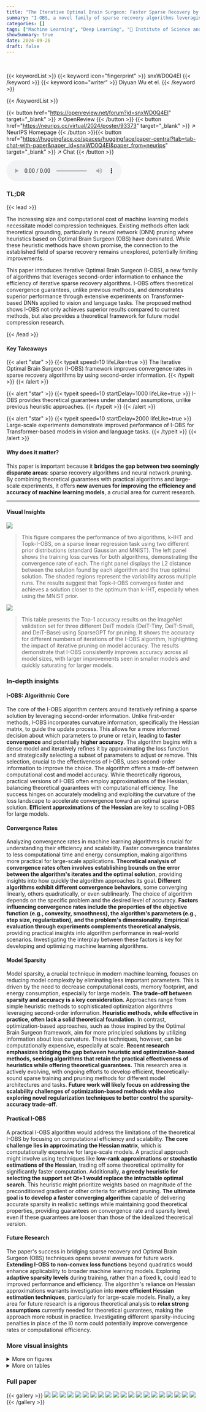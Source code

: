 ```yaml
---
title: "The Iterative Optimal Brain Surgeon: Faster Sparse Recovery by Leveraging Second-Order Information"
summary: "I-OBS, a novel family of sparse recovery algorithms leveraging second-order information, achieves faster convergence rates for sparse DNNs, validated by large-scale experiments."
categories: []
tags: ["Machine Learning", "Deep Learning", "🏢 Institute of Science and Technology Austria",]
showSummary: true
date: 2024-09-26
draft: false
---
```


<br>

{{< keywordList >}}
{{< keyword icon="fingerprint" >}} snxWD0Q4EI {{< /keyword >}}
{{< keyword icon="writer" >}} Diyuan Wu et el. {{< /keyword >}}
 
{{< /keywordList >}}

{{< button href="https://openreview.net/forum?id=snxWD0Q4EI" target="_blank" >}}
↗ OpenReview
{{< /button >}}
{{< button href="https://neurips.cc/virtual/2024/poster/93373" target="_blank" >}}
↗ NeurIPS Homepage
{{< /button >}}{{< button href="https://huggingface.co/spaces/huggingface/paper-central?tab=tab-chat-with-paper&paper_id=snxWD0Q4EI&paper_from=neurips" target="_blank" >}}
↗ Chat
{{< /button >}}



<audio controls>
    <source src="https://ai-paper-reviewer.com/snxWD0Q4EI/podcast.wav" type="audio/wav">
    Your browser does not support the audio element.
</audio>


### TL;DR


{{< lead >}}

The increasing size and computational cost of machine learning models necessitate model compression techniques.  Existing methods often lack theoretical grounding, particularly in neural network (DNN) pruning where heuristics based on Optimal Brain Surgeon (OBS) have dominated. While these heuristic methods have shown promise, the connection to the established field of sparse recovery remains unexplored, potentially limiting improvements.

This paper introduces Iterative Optimal Brain Surgeon (I-OBS), a new family of algorithms that leverages second-order information to enhance the efficiency of iterative sparse recovery algorithms.  I-OBS offers theoretical convergence guarantees, unlike previous methods, and demonstrates superior performance through extensive experiments on Transformer-based DNNs applied to vision and language tasks. The proposed method shows I-OBS not only achieves superior results compared to current methods, but also provides a theoretical framework for future model compression research.

{{< /lead >}}


#### Key Takeaways

{{< alert "star" >}}
{{< typeit speed=10 lifeLike=true >}} The Iterative Optimal Brain Surgeon (I-OBS) framework improves convergence rates in sparse recovery algorithms by using second-order information. {{< /typeit >}}
{{< /alert >}}

{{< alert "star" >}}
{{< typeit speed=10 startDelay=1000 lifeLike=true >}} I-OBS provides theoretical guarantees under standard assumptions, unlike previous heuristic approaches. {{< /typeit >}}
{{< /alert >}}

{{< alert "star" >}}
{{< typeit speed=10 startDelay=2000 lifeLike=true >}} Large-scale experiments demonstrate improved performance of I-OBS for Transformer-based models in vision and language tasks. {{< /typeit >}}
{{< /alert >}}

#### Why does it matter?
This paper is important because it **bridges the gap between two seemingly disparate areas**:  sparse recovery algorithms and neural network pruning.  By combining theoretical guarantees with practical algorithms and large-scale experiments, it offers **new avenues for improving the efficiency and accuracy of machine learning models**, a crucial area for current research.

------
#### Visual Insights



![](https://ai-paper-reviewer.com/snxWD0Q4EI/figures_7_1.jpg)

> This figure compares the performance of two algorithms, k-IHT and Topk-I-OBS, on a sparse linear regression task using two different prior distributions (standard Gaussian and MNIST).  The left panel shows the training loss curves for both algorithms, demonstrating the convergence rate of each. The right panel displays the L2 distance between the solution found by each algorithm and the true optimal solution.  The shaded regions represent the variability across multiple runs. The results suggest that Topk-I-OBS converges faster and achieves a solution closer to the optimum than k-IHT, especially when using the MNIST prior. 





![](https://ai-paper-reviewer.com/snxWD0Q4EI/tables_7_1.jpg)

> This table presents the Top-1 accuracy results on the ImageNet validation set for three different DeiT models (DeiT-Tiny, DeiT-Small, and DeiT-Base) using SparseGPT for pruning.  It shows the accuracy for different numbers of iterations of the I-OBS algorithm, highlighting the impact of iterative pruning on model accuracy.  The results demonstrate that I-OBS consistently improves accuracy across all model sizes, with larger improvements seen in smaller models and quickly saturating for larger models.





### In-depth insights


#### I-OBS: Algorithmic Core
The core of the I-OBS algorithm centers around iteratively refining a sparse solution by leveraging second-order information. Unlike first-order methods, I-OBS incorporates curvature information, specifically the Hessian matrix, to guide the update process. This allows for a more informed decision about which parameters to prune or retain, leading to **faster convergence** and potentially **higher accuracy**.  The algorithm begins with a dense model and iteratively refines it by approximating the loss function and strategically selecting a subset of parameters to adjust or remove.  This selection, crucial to the effectiveness of I-OBS, uses second-order information to improve the choice.  The algorithm offers a trade-off between computational cost and model accuracy. While theoretically rigorous, practical versions of I-OBS often employ approximations of the Hessian, balancing theoretical guarantees with computational efficiency.   The success hinges on accurately modeling and exploiting the curvature of the loss landscape to accelerate convergence toward an optimal sparse solution.  **Efficient approximations of the Hessian** are key to scaling I-OBS for large models.

#### Convergence Rates
Analyzing convergence rates in machine learning algorithms is crucial for understanding their efficiency and scalability.  Faster convergence translates to less computational time and energy consumption, making algorithms more practical for large-scale applications. **Theoretical analysis of convergence rates often involves establishing bounds on the error between the algorithm's iterates and the optimal solution**, providing insights into how quickly the algorithm approaches its goal.  **Different algorithms exhibit different convergence behaviors**, some converging linearly, others quadratically, or even sublinearly. The choice of algorithm depends on the specific problem and the desired level of accuracy.  **Factors influencing convergence rates include the properties of the objective function (e.g., convexity, smoothness), the algorithm's parameters (e.g., step size, regularization), and the problem's dimensionality**.  **Empirical evaluation through experiments complements theoretical analysis**, providing practical insights into algorithm performance in real-world scenarios. Investigating the interplay between these factors is key for developing and optimizing machine learning algorithms.

#### Model Sparsity
Model sparsity, a crucial technique in modern machine learning, focuses on reducing model complexity by eliminating less important parameters.  This is driven by the need to decrease computational costs, memory footprint, and energy consumption, especially for large models.  **The trade-off between sparsity and accuracy is a key consideration.**  Approaches range from simple heuristic methods to sophisticated optimization algorithms leveraging second-order information.  **Heuristic methods, while effective in practice, often lack a solid theoretical foundation.**  In contrast, optimization-based approaches, such as those inspired by the Optimal Brain Surgeon framework, aim for more principled solutions by utilizing information about loss curvature.  These techniques, however, can be computationally expensive, especially at scale.  **Recent research emphasizes bridging the gap between heuristic and optimization-based methods, seeking algorithms that retain the practical effectiveness of heuristics while offering theoretical guarantees.**  This research area is actively evolving, with ongoing efforts to develop efficient, theoretically-sound sparse training and pruning methods for different model architectures and tasks.  **Future work will likely focus on addressing the scalability challenges of optimization-based methods while also exploring novel regularization techniques to better control the sparsity-accuracy trade-off.**

#### Practical I-OBS
A practical I-OBS algorithm would address the limitations of the theoretical I-OBS by focusing on computational efficiency and scalability.  **The core challenge lies in approximating the Hessian matrix**, which is computationally expensive for large-scale models.  A practical approach might involve using techniques like **low-rank approximations or stochastic estimations of the Hessian**, trading off some theoretical optimality for significantly faster computation.  Additionally, **a greedy heuristic for selecting the support set Qt+1 would replace the intractable optimal search**. This heuristic might prioritize weights based on magnitude of the preconditioned gradient or other criteria for efficient pruning.  **The ultimate goal is to develop a faster converging algorithm** capable of delivering accurate sparsity in realistic settings while maintaining good theoretical properties, providing guarantees on convergence rate and sparsity level, even if these guarantees are looser than those of the idealized theoretical version. 

#### Future Research
The paper's success in bridging sparse recovery and Optimal Brain Surgeon (OBS) techniques opens several avenues for future work. **Extending I-OBS to non-convex loss functions** beyond quadratics would enhance applicability to broader machine learning models.  Exploring **adaptive sparsity levels** during training, rather than a fixed k, could lead to improved performance and efficiency. The algorithm's reliance on Hessian approximations warrants investigation into **more efficient Hessian estimation techniques**, particularly for large-scale models.  Finally, a key area for future research is a rigorous theoretical analysis to **relax strong assumptions** currently needed for theoretical guarantees, making the approach more robust in practice.  Investigating different sparsity-inducing penalties in place of the l0 norm could potentially improve convergence rates or computational efficiency.


### More visual insights

<details>
<summary>More on figures
</summary>


![](https://ai-paper-reviewer.com/snxWD0Q4EI/figures_7_2.jpg)

> This figure compares the performance of two algorithms, k-IHT and Topk-I-OBS, on a sparse linear regression task using two different priors: a standard Gaussian prior and an MNIST prior.  The left subplot shows the learning curves (loss vs. iteration count) for both algorithms with the standard Gaussian prior, demonstrating Topk-I-OBS's faster convergence rate. The right subplot visually presents the original MNIST digit images, images recovered using Topk-I-OBS, and images recovered using k-IHT for the MNIST prior; this illustrates the superior recovery quality of Topk-I-OBS.


![](https://ai-paper-reviewer.com/snxWD0Q4EI/figures_13_1.jpg)

> This figure compares the performance of two algorithms, k-IHT and Topk-I-OBS, on a sparse linear regression task using two different priors (standard Gaussian and MNIST).  The left subplot (a) shows the learning curves for both algorithms using the standard Gaussian prior, demonstrating the faster convergence of Topk-I-OBS. The right subplot (b) shows the reconstruction quality of the MNIST prior by both methods, visually comparing the recovered image with the original.  The results highlight the superior convergence and reconstruction capabilities of Topk-I-OBS.


![](https://ai-paper-reviewer.com/snxWD0Q4EI/figures_13_2.jpg)

> This figure shows the perplexity (a measure of how well a language model predicts a sequence of words) for the Llama-2 7B language model on two different datasets, WikiText-2 and C4.  The x-axis represents the iteration number of the I-OBS (Iterative Optimal Brain Surgeon) algorithm, and the y-axis shows the perplexity. The left panel shows perplexity on the WikiText-2 dataset, while the right panel shows perplexity on the C4 dataset. The star indicates the iteration with the lowest perplexity score (best performance). The figure demonstrates how the perplexity changes over the iterations of the I-OBS algorithm. The initial decrease indicates improvement during pruning but is followed by an increase suggesting a possible overfitting to the training dataset in later iterations.


</details>




<details>
<summary>More on tables
</summary>


![](https://ai-paper-reviewer.com/snxWD0Q4EI/tables_8_1.jpg)
> This table presents the Top-1 accuracy results on the ImageNet validation set for three different DeiT models (DeiT-Tiny, DeiT-Small, and DeiT-Base) after applying the SparseGPT pruning method.  The results are shown for different numbers of iterations of the pruning algorithm, including the results for the dense (unpruned) models as a baseline.  The table demonstrates how the accuracy changes as the number of iterations and model size change.

![](https://ai-paper-reviewer.com/snxWD0Q4EI/tables_8_2.jpg)
> This table shows the perplexity scores achieved by three different methods on the WikiText2 and C4 datasets. The three methods are: Dense (the original, unpruned model), SparseGPT (a baseline one-shot pruning method), and I-OBS(3) (the proposed iterative method with 3 iterations).  Lower perplexity indicates better performance.

![](https://ai-paper-reviewer.com/snxWD0Q4EI/tables_14_1.jpg)
> This table shows the performance of the Iterative Optimal Brain Surgeon (I-OBS) algorithm on the Llama-2-7B model for the MMLU (5-shot) task.  The iterations column indicates the number of I-OBS iterations performed, starting from a dense model (iteration 0). The MMLU (5-shot) column shows the performance of the model on the MMLU benchmark after each I-OBS iteration. The best performance is highlighted in bold.

![](https://ai-paper-reviewer.com/snxWD0Q4EI/tables_14_2.jpg)
> This table presents the performance of the Iterative Optimal Brain Surgeon (I-OBS) algorithm on the Llama-3-8B model, measured by the MMLU (5-shot) score. It shows the performance for various numbers of iterations, starting from the dense model (0 iterations).  The MMLU score likely represents performance on the Multi-lingual Language Understanding Evaluation benchmark. The results highlight the I-OBS algorithm's ability to improve model performance with each iteration, suggesting a trade-off between sparsity and performance.

![](https://ai-paper-reviewer.com/snxWD0Q4EI/tables_14_3.jpg)
> This table compares the performance of the proposed Iterative Optimal Brain Surgeon (I-OBS) algorithm with the Combinatorial Brain Surgeon (CBS) algorithm on the MobileNetV1 model.  The comparison is made across various sparsity levels (30%, 40%, 50%, 60%, 70%, and 80%).  The results show the accuracy obtained by each method at each sparsity level.  The performance of the dense (0% sparsity) model is also provided as a baseline for comparison.

</details>




### Full paper

{{< gallery >}}
<img src="https://ai-paper-reviewer.com/snxWD0Q4EI/1.png" class="grid-w50 md:grid-w33 xl:grid-w25" />
<img src="https://ai-paper-reviewer.com/snxWD0Q4EI/2.png" class="grid-w50 md:grid-w33 xl:grid-w25" />
<img src="https://ai-paper-reviewer.com/snxWD0Q4EI/3.png" class="grid-w50 md:grid-w33 xl:grid-w25" />
<img src="https://ai-paper-reviewer.com/snxWD0Q4EI/4.png" class="grid-w50 md:grid-w33 xl:grid-w25" />
<img src="https://ai-paper-reviewer.com/snxWD0Q4EI/5.png" class="grid-w50 md:grid-w33 xl:grid-w25" />
<img src="https://ai-paper-reviewer.com/snxWD0Q4EI/6.png" class="grid-w50 md:grid-w33 xl:grid-w25" />
<img src="https://ai-paper-reviewer.com/snxWD0Q4EI/7.png" class="grid-w50 md:grid-w33 xl:grid-w25" />
<img src="https://ai-paper-reviewer.com/snxWD0Q4EI/8.png" class="grid-w50 md:grid-w33 xl:grid-w25" />
<img src="https://ai-paper-reviewer.com/snxWD0Q4EI/9.png" class="grid-w50 md:grid-w33 xl:grid-w25" />
<img src="https://ai-paper-reviewer.com/snxWD0Q4EI/10.png" class="grid-w50 md:grid-w33 xl:grid-w25" />
<img src="https://ai-paper-reviewer.com/snxWD0Q4EI/11.png" class="grid-w50 md:grid-w33 xl:grid-w25" />
<img src="https://ai-paper-reviewer.com/snxWD0Q4EI/12.png" class="grid-w50 md:grid-w33 xl:grid-w25" />
<img src="https://ai-paper-reviewer.com/snxWD0Q4EI/13.png" class="grid-w50 md:grid-w33 xl:grid-w25" />
<img src="https://ai-paper-reviewer.com/snxWD0Q4EI/14.png" class="grid-w50 md:grid-w33 xl:grid-w25" />
<img src="https://ai-paper-reviewer.com/snxWD0Q4EI/15.png" class="grid-w50 md:grid-w33 xl:grid-w25" />
<img src="https://ai-paper-reviewer.com/snxWD0Q4EI/16.png" class="grid-w50 md:grid-w33 xl:grid-w25" />
<img src="https://ai-paper-reviewer.com/snxWD0Q4EI/17.png" class="grid-w50 md:grid-w33 xl:grid-w25" />
<img src="https://ai-paper-reviewer.com/snxWD0Q4EI/18.png" class="grid-w50 md:grid-w33 xl:grid-w25" />
<img src="https://ai-paper-reviewer.com/snxWD0Q4EI/19.png" class="grid-w50 md:grid-w33 xl:grid-w25" />
<img src="https://ai-paper-reviewer.com/snxWD0Q4EI/20.png" class="grid-w50 md:grid-w33 xl:grid-w25" />
{{< /gallery >}}